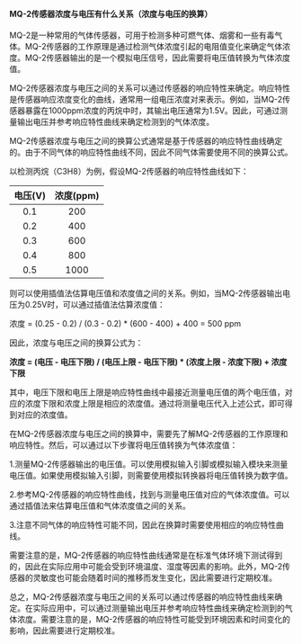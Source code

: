 #### MQ-2传感器浓度与电压有什么关系（浓度与电压的换算）


MQ-2是一种常用的气体传感器，可用于检测多种可燃气体、烟雾和一些有毒气体。MQ-2传感器的工作原理是通过检测气体浓度引起的电阻值变化来确定气体浓度。MQ-2传感器输出的是一个模拟电压信号，因此需要将电压值转换为气体浓度值。

MQ-2传感器浓度与电压之间的关系可以通过传感器的响应特性来确定。响应特性是传感器响应浓度变化的曲线，通常用一组电压浓度对来表示。例如，当MQ-2传感器暴露在1000ppm浓度的丙烷中时，其输出电压通常为1.5V。因此，可通过测量输出电压并参考响应特性曲线来确定检测到的气体浓度。

MQ-2传感器浓度与电压之间的换算公式通常是基于传感器的响应特性曲线确定的。由于不同气体的响应特性曲线不同，因此不同气体需要使用不同的换算公式。

以检测丙烷（C3H8）为例，假设MQ-2传感器的响应特性曲线如下：

| 电压(V) |	浓度(ppm)|
|:----:|:----:|
|0.1|200|
|0.2|400|
|0.3|600|
|0.4|800|
|0.5|1000|

则可以使用插值法估算电压值和浓度值之间的关系。例如，当MQ-2传感器输出电压为0.25V时，可以通过插值法估算浓度值：

浓度 = (0.25 - 0.2) / (0.3 - 0.2) * (600 - 400) + 400 = 500 ppm

因此，浓度与电压之间的换算公式为：

**浓度 = (电压 - 电压下限) / (电压上限 - 电压下限) * (浓度上限 - 浓度下限) + 浓度下限**

其中，电压下限和电压上限是响应特性曲线中最接近测量电压值的两个电压值，对应的浓度下限和浓度上限是相应的浓度值。通过将测量电压代入上述公式，即可得到对应的浓度值。

在MQ-2传感器浓度与电压之间的换算中，需要先了解MQ-2传感器的工作原理和响应特性。然后，可以通过以下步骤将电压值转换为气体浓度值：

1.测量MQ-2传感器输出的电压值。可以使用模拟输入引脚或模拟输入模块来测量电压值。如果使用模拟输入引脚，则需要使用模拟转换器将电压值转换为数字值。

2.参考MQ-2传感器的响应特性曲线，找到与测量电压值对应的气体浓度值。可以通过插值法来估算电压值和气体浓度值之间的关系。

3.注意不同气体的响应特性可能不同，因此在换算时需要使用相应的响应特性曲线。

需要注意的是，MQ-2传感器的响应特性曲线通常是在标准气体环境下测试得到的，因此在实际应用中可能会受到环境温度、湿度等因素的影响。此外，MQ-2传感器的灵敏度也可能会随着时间的推移而发生变化，因此需要进行定期校准。

总之，MQ-2传感器浓度与电压之间的关系可以通过传感器的响应特性曲线来确定。在实际应用中，可以通过测量输出电压并参考响应特性曲线来确定检测到的气体浓度。需要注意的是，MQ-2传感器的响应特性可能受到环境因素和时间变化的影响，因此需要进行定期校准。